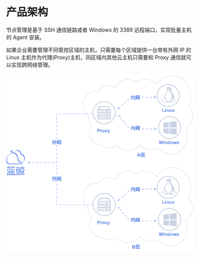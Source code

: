 # 产品架构

节点管理是基于 SSH 通信链路或者 Windows 的 3389 远程端口，实现批量主机的 Agent 安装。

如果企业需要管理不同管控区域的主机，只需要每个区域提供一台带有外网 IP 的 Linux 主机作为代理(Proxy)主机，同区域内其他云主机只需要和 Proxy 通信就可以实现跨网络管理。

![-w2020](../media/assets/architecture.png)


